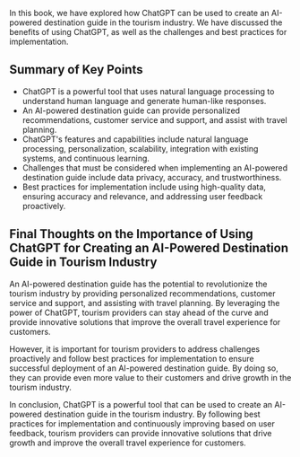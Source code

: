 
In this book, we have explored how ChatGPT can be used to create an AI-powered destination guide in the tourism industry. We have discussed the benefits of using ChatGPT, as well as the challenges and best practices for implementation.

Summary of Key Points
---------------------

* ChatGPT is a powerful tool that uses natural language processing to understand human language and generate human-like responses.
* An AI-powered destination guide can provide personalized recommendations, customer service and support, and assist with travel planning.
* ChatGPT's features and capabilities include natural language processing, personalization, scalability, integration with existing systems, and continuous learning.
* Challenges that must be considered when implementing an AI-powered destination guide include data privacy, accuracy, and trustworthiness.
* Best practices for implementation include using high-quality data, ensuring accuracy and relevance, and addressing user feedback proactively.

Final Thoughts on the Importance of Using ChatGPT for Creating an AI-Powered Destination Guide in Tourism Industry
------------------------------------------------------------------------------------------------------------------

An AI-powered destination guide has the potential to revolutionize the tourism industry by providing personalized recommendations, customer service and support, and assisting with travel planning. By leveraging the power of ChatGPT, tourism providers can stay ahead of the curve and provide innovative solutions that improve the overall travel experience for customers.

However, it is important for tourism providers to address challenges proactively and follow best practices for implementation to ensure successful deployment of an AI-powered destination guide. By doing so, they can provide even more value to their customers and drive growth in the tourism industry.

In conclusion, ChatGPT is a powerful tool that can be used to create an AI-powered destination guide in the tourism industry. By following best practices for implementation and continuously improving based on user feedback, tourism providers can provide innovative solutions that drive growth and improve the overall travel experience for customers.

